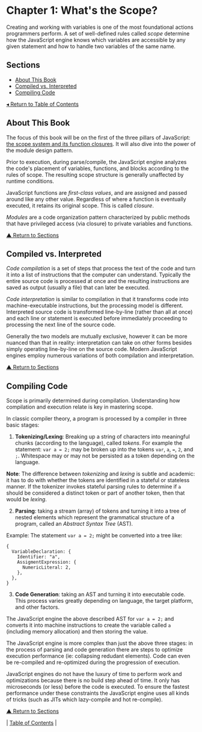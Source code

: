 # Chapter 1: What's the Scope?
Creating and working with variables is one of the most foundational actions programmers perform. A set of well-defined rules called _scope_ determine how the JavaScript engine knows which variables are accessible by any given statement and how to handle two variables of the same name.

## Sections
* [About This Book](#about-this-book)
* [Compiled vs. Interpreted](#compiled-vs-interpreted)
* [Compiling Code](#compiling-code)

[◂ Return to Table of Contents](../README.md)

## About This Book
The focus of this book will be on the first of the three pillars of JavaScript: [the scope system and its function closures](../../01-get-started/04/README.md#pillar-1-scope-and-closure). It will also dive into the power of the module design pattern.

Prior to execution, during parse/compile, the JavaScript engine analyzes the code's placement of variables, functions, and blocks according to the rules of scope. The resulting scope structure is generally unaffected by runtime conditions.

JavaScript functions are _first-class values_, and are assigned and passed around like any other value. Regardless of where a function is eventually executed, it retains its original scope. This is called _closure_.

_Modules_ are a code organization pattern characterized by public methods that have privileged access (via closure) to private variables and functions.

[▲ Return to Sections](#sections)

## Compiled vs. Interpreted
_Code compilation_ is a set of steps that process the text of the code and turn it into a list of instructions that the computer can understand. Typically the entire source code is processed at once and the resulting instructions are saved as output (usually a file) that can later be executed.

_Code interpretation_ is similar to compilation in that it transforms code into machine-executable instructions, but the processing model is different. Interpreted source code is transformed line-by-line (rather than all at once) and each line or statement is executed before immediately proceeding to processing the next line of the source code.

Generally the two models are mutually exclusive, however it can be more nuanced than that in reality: interpretation can take on other forms besides simply operating line-by-line on the source code. Modern JavaScript engines employ numerous variations of both compilation and interpretation.

[▲ Return to Sections](#sections)

## Compiling Code
Scope is primarily determined during compilation. Understanding how compilation and execution relate is key in mastering scope.

In classic compiler theory, a program is processed by a compiler in three basic stages:
1. **Tokenizing/Lexing**: Breaking up a string of characters into meaningful chunks (according to the language), called _tokens_. For example the statement: `var a = 2;` may be broken up into the tokens `var`, `a`, `=`, `2`, and `;`. Whitespace may or may not be persisted as a token depending on the language.

  **Note**: The difference between _tokenizing_ and _lexing_ is subtle and academic: it has to do with whether the tokens are identified in a stateful or stateless manner. If the tokenizer invokes stateful parsing rules to determine if `a` should be considered a distinct token or part of another token, then that would be _lexing_.

2. **Parsing**: taking a stream (array) of tokens and turning it into a tree of nested elements which represent the grammatical structure of a program, called an _Abstract Syntax Tree_ (AST).

  Example: The statement `var a = 2;` might be converted into a tree like:

  ```
  {
    VariableDeclaration: {
      Identifier: "a",
      AssigmentExpression: {
        NumericLiteral: 2,
      },
    },
  }
  ```

3. **Code Generation**: taking an AST and turning it into executable code. This process varies greatly depending on language, the target platform, and other factors.

  The JavaScript engine the above described AST for `var a = 2;` and converts it into machine instructions to create the variable called `a` (including memory allocation) and then storing the value.

The JavaScript engine is more complex than just the above three stages: in the process of parsing and code generation there are steps to optimize execution performance (ie: collapsing redudant elements). Code can even be re-compiled and re-optimized during the progression of execution.

JavaScript engines do not have the luxury of time to perform work and optimizations because there is no build step ahead of time. It only has microseconds (or less) before the code is executed. To ensure the fastest performance under these constraints the JavaScript engine uses all kinds of tricks (such as JITs which lazy-compile and hot re-compile).

[▲ Return to Sections](#sections)

| [Table of Contents](../README.md#table-of-contents) |

